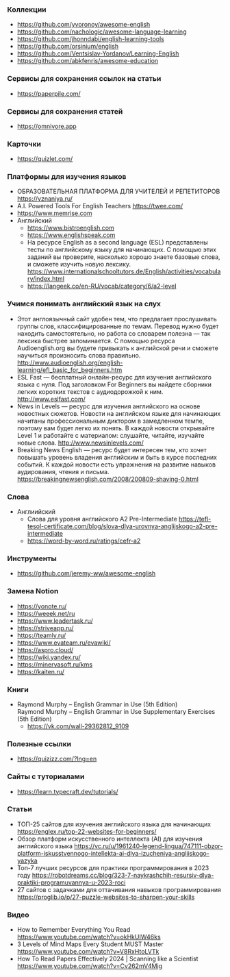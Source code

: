 
### Коллекции

- https://github.com/yvoronoy/awesome-english
- https://github.com/nachologic/awesome-language-learning
- https://github.com/jhonndabi/english-learning-tools
- https://github.com/orsinium/english
- https://github.com/Ventsislav-Yordanov/Learning-English
- https://github.com/abkfenris/awesome-education

### Сервисы для сохранения ссылок на статьи

- https://paperpile.com/

### Сервисы для сохранения статей

- https://omnivore.app

### Карточки

- https://quizlet.com/

### Платформы для изучения языков

- ОБРАЗОВАТЕЛЬНАЯ ПЛАТФОРМА ДЛЯ УЧИТЕЛЕЙ И РЕПЕТИТОРОВ https://vznaniya.ru/
- A.I. Powered Tools  For English Teachers https://twee.com/
- https://www.memrise.com
- Английский
  - https://www.bistroenglish.com
  - https://www.englishspeak.com
  - На ресурсе English as a second language (ESL) представлены тесты по английскому языку для начинающих. С помощью этих заданий вы проверите, насколько хорошо знаете базовые слова, и сможете изучить новую лексику. 
    https://www.internationalschooltutors.de/English/activities/vocabulary/index.html
  - https://langeek.co/en-RU/vocab/category/6/a2-level

### Учимся понимать английский язык на слух

- Этот англоязычный сайт удобен тем, что предлагает прослушивать группы слов, классифицированные по темам. Перевод нужно будет находить самостоятельно, но работа со словарем полезна — так лексика быстрее запоминается. С помощью ресурса Audioenglish.org вы будете привыкать к английской речи и сможете научиться произносить слова правильно.
  http://www.audioenglish.org/english-learning/efl_basic_for_beginners.htm
- ESL Fast — бесплатный онлайн-ресурс для изучения английского языка с нуля. Под заголовком For Beginners вы найдете сборники легких коротких текстов с аудиодорожкой к ним.
  http://www.eslfast.com/
- News in Levels — ресурс для изучения английского на основе новостных сюжетов. Новости на английском языке для начинающих начитаны профессиональным диктором в замедленном темпе, поэтому вам будет легко их понять. В каждой новости открывайте Level 1 и работайте с материалом: слушайте, читайте, изучайте новые слова.
  http://www.newsinlevels.com/
- Breaking News English — ресурс будет интересен тем, кто хочет повышать уровень владения английским и быть в курсе последних событий. К каждой новости есть упражнения на развитие навыков аудирования, чтения и письма.
  https://breakingnewsenglish.com/2008/200809-shaving-0.html

### Слова

- Англиийский
  - Слова для уровня английского A2 Pre-Intermediate https://tefl-tesol-certificate.com/blog/slova-dlya-urovnya-anglijskogo-a2-pre-intermediate
  - https://word-by-word.ru/ratings/cefr-a2

### Инструменты

- https://github.com/jeremy-ww/awesome-english

### Замена Notion

- https://yonote.ru/
- https://weeek.net/ru
- https://www.leadertask.ru/
- https://striveapp.ru/
- https://teamly.ru/
- https://www.evateam.ru/evawiki/
- https://aspro.cloud/
- https://wiki.yandex.ru/
- https://minervasoft.ru/kms
- https://kaiten.ru/


### Книги

- Raymond Murphy – English Grammar in Use (5th Edition)  
      Raymond Murphy – English Grammar in Use Supplementary Exercises (5th Edition)
  - https://vk.com/wall-29362812_9109
  
### Полезные ссылки

- https://quizizz.com/?lng=en

### Сайты с туториалами

- https://learn.typecraft.dev/tutorials/

### Статьи

- ТОП-25 сайтов для изучения английского языка для начинающих https://englex.ru/top-22-websites-for-beginners/
- Обзор платформ искусственного интеллекта (AI) для изучения английского языка https://vc.ru/u/1961240-legend-lingua/747111-obzor-platform-iskusstvennogo-intellekta-ai-dlya-izucheniya-angliiskogo-yazyka
- Топ-7 лучших ресурсов для практики программирования в 2023 году https://robotdreams.cc/blog/323-7-naykrashchih-resursiv-dlya-praktiki-programuvannya-u-2023-roci
- 27 сайтов с задачками для оттачивания навыков программирования https://proglib.io/p/27-puzzle-websites-to-sharpen-your-skills

### Видео

- How to Remember Everything You Read https://www.youtube.com/watch?v=okHkUIW46ks
- 3 Levels of Mind Maps Every Student MUST Master https://www.youtube.com/watch?v=V8RxHtoLVTk
- How To Read Papers Effectively 2024 | Scanning like a Scientist https://www.youtube.com/watch?v=Cv262mV4Mig
